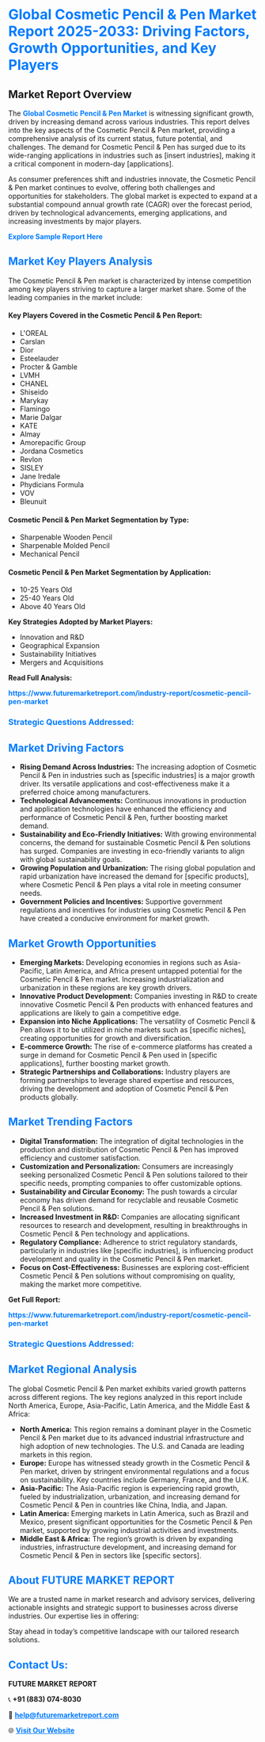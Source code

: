 <h1 style="color: #007BFF;">Global Cosmetic Pencil & Pen Market Report 2025-2033: Driving Factors, Growth Opportunities, and Key Players</h1>

<section id="overview">
<h2>Market Report Overview</h2>
<p>The <a href="https://www.futuremarketreport.com/industry-report/cosmetic-pencil-pen-market" style="color: #007BFF; text-decoration: none;"><strong>Global Cosmetic Pencil & Pen Market</strong></a> is witnessing significant growth, driven by increasing demand across various industries. This report delves into the key aspects of the Cosmetic Pencil & Pen market, providing a comprehensive analysis of its current status, future potential, and challenges. The demand for Cosmetic Pencil & Pen has surged due to its wide-ranging applications in industries such as [insert industries], making it a critical component in modern-day [applications].</p>
<p>As consumer preferences shift and industries innovate, the Cosmetic Pencil & Pen market continues to evolve, offering both challenges and opportunities for stakeholders. The global market is expected to expand at a substantial compound annual growth rate (CAGR) over the forecast period, driven by technological advancements, emerging applications, and increasing investments by major players.</p>
</section>

<section id="overview">
<p><a href="https://www.futuremarketreport.com/request-sample/reportId=90204" style="color: #007BFF; text-decoration: none;"><strong>Explore Sample Report Here</strong></a></p>
</section>

<section id="key-players">
<h2 style="color: #007BFF;">Market Key Players Analysis</h2>
<p>The Cosmetic Pencil & Pen market is characterized by intense competition among key players striving to capture a larger market share. Some of the leading companies in the market include:</p>
<h4>Key Players Covered in the Cosmetic Pencil & Pen Report:</h4>
<ul><li>L&#039;OREAL</li><li>Carslan</li><li>Dior</li><li>Esteelauder</li><li>Procter &amp; Gamble</li><li>LVMH</li><li>CHANEL</li><li>Shiseido</li><li>Marykay</li><li>Flamingo</li><li>Marie Dalgar</li><li>KATE</li><li>Almay</li><li>Amorepacific Group</li><li>Jordana Cosmetics</li><li>Revlon</li><li>SISLEY</li><li>Jane Iredale</li><li>Phydicians Formula</li><li>VOV</li><li>Bleunuit</li></ul>
<h4>Cosmetic Pencil & Pen Market Segmentation by Type:</h4>
<ul><li>Sharpenable Wooden Pencil</li><li>Sharpenable Molded Pencil</li><li>Mechanical Pencil</li></ul>

<h4>Cosmetic Pencil & Pen Market Segmentation by Application:</h4>
<ul><li>10-25 Years Old</li><li>25-40 Years Old</li><li>Above 40 Years Old</li></ul>
<p><strong>Key Strategies Adopted by Market Players:</strong></p>
<ul>
<li>Innovation and R&D</li>
<li>Geographical Expansion</li>
<li>Sustainability Initiatives</li>
<li>Mergers and Acquisitions</li>
</ul>
</section>

<section>
<p><strong>Read Full Analysis: </strong></p><a href="https://www.futuremarketreport.com/industry-report/cosmetic-pencil-pen-market" style="color: #007BFF; text-decoration: none;"><strong>https://www.futuremarketreport.com/industry-report/cosmetic-pencil-pen-market</strong></a>
<h3 style="color: #007BFF;">Strategic Questions Addressed:</h3>
</section>

<section id="driving-factors">
<h2 style="color: #007BFF;">Market Driving Factors</h2>
<ul>
<li><strong>Rising Demand Across Industries:</strong> The increasing adoption of Cosmetic Pencil & Pen in industries such as [specific industries] is a major growth driver. Its versatile applications and cost-effectiveness make it a preferred choice among manufacturers.</li>
<li><strong>Technological Advancements:</strong> Continuous innovations in production and application technologies have enhanced the efficiency and performance of Cosmetic Pencil & Pen, further boosting market demand.</li>
<li><strong>Sustainability and Eco-Friendly Initiatives:</strong> With growing environmental concerns, the demand for sustainable Cosmetic Pencil & Pen solutions has surged. Companies are investing in eco-friendly variants to align with global sustainability goals.</li>
<li><strong>Growing Population and Urbanization:</strong> The rising global population and rapid urbanization have increased the demand for [specific products], where Cosmetic Pencil & Pen plays a vital role in meeting consumer needs.</li>
<li><strong>Government Policies and Incentives:</strong> Supportive government regulations and incentives for industries using Cosmetic Pencil & Pen have created a conducive environment for market growth.</li>
</ul>
</section>

<section id="growth-opportunities">
<h2 style="color: #007BFF;">Market Growth Opportunities</h2>
<ul>
<li><strong>Emerging Markets:</strong> Developing economies in regions such as Asia-Pacific, Latin America, and Africa present untapped potential for the Cosmetic Pencil & Pen market. Increasing industrialization and urbanization in these regions are key growth drivers.</li>
<li><strong>Innovative Product Development:</strong> Companies investing in R&D to create innovative Cosmetic Pencil & Pen products with enhanced features and applications are likely to gain a competitive edge.</li>
<li><strong>Expansion into Niche Applications:</strong> The versatility of Cosmetic Pencil & Pen allows it to be utilized in niche markets such as [specific niches], creating opportunities for growth and diversification.</li>
<li><strong>E-commerce Growth:</strong> The rise of e-commerce platforms has created a surge in demand for Cosmetic Pencil & Pen used in [specific applications], further boosting market growth.</li>
<li><strong>Strategic Partnerships and Collaborations:</strong> Industry players are forming partnerships to leverage shared expertise and resources, driving the development and adoption of Cosmetic Pencil & Pen products globally.</li>
</ul>
</section>

<section id="trending-factors">
<h2 style="color: #007BFF;">Market Trending Factors</h2>
<ul>
<li><strong>Digital Transformation:</strong> The integration of digital technologies in the production and distribution of Cosmetic Pencil & Pen has improved efficiency and customer satisfaction.</li>
<li><strong>Customization and Personalization:</strong> Consumers are increasingly seeking personalized Cosmetic Pencil & Pen solutions tailored to their specific needs, prompting companies to offer customizable options.</li>
<li><strong>Sustainability and Circular Economy:</strong> The push towards a circular economy has driven demand for recyclable and reusable Cosmetic Pencil & Pen solutions.</li>
<li><strong>Increased Investment in R&D:</strong> Companies are allocating significant resources to research and development, resulting in breakthroughs in Cosmetic Pencil & Pen technology and applications.</li>
<li><strong>Regulatory Compliance:</strong> Adherence to strict regulatory standards, particularly in industries like [specific industries], is influencing product development and quality in the Cosmetic Pencil & Pen market.</li>
<li><strong>Focus on Cost-Effectiveness:</strong> Businesses are exploring cost-efficient Cosmetic Pencil & Pen solutions without compromising on quality, making the market more competitive.</li>
</ul>
</section>

<section>
<p><strong>Get Full Report: </strong></p><a href="https://www.futuremarketreport.com/industry-report/cosmetic-pencil-pen-market" style="color: #007BFF; text-decoration: none;"><strong>https://www.futuremarketreport.com/industry-report/cosmetic-pencil-pen-market</strong></a>
<h3 style="color: #007BFF;">Strategic Questions Addressed:</h3>
</section>


<section id="regional-analysis">
<h2 style="color: #007BFF;">Market Regional Analysis</h2>
<p>The global Cosmetic Pencil & Pen market exhibits varied growth patterns across different regions. The key regions analyzed in this report include North America, Europe, Asia-Pacific, Latin America, and the Middle East & Africa:</p>
<ul>
<li><strong>North America:</strong> This region remains a dominant player in the Cosmetic Pencil & Pen market due to its advanced industrial infrastructure and high adoption of new technologies. The U.S. and Canada are leading markets in this region.</li>
<li><strong>Europe:</strong> Europe has witnessed steady growth in the Cosmetic Pencil & Pen market, driven by stringent environmental regulations and a focus on sustainability. Key countries include Germany, France, and the U.K.</li>
<li><strong>Asia-Pacific:</strong> The Asia-Pacific region is experiencing rapid growth, fueled by industrialization, urbanization, and increasing demand for Cosmetic Pencil & Pen in countries like China, India, and Japan.</li>
<li><strong>Latin America:</strong> Emerging markets in Latin America, such as Brazil and Mexico, present significant opportunities for the Cosmetic Pencil & Pen market, supported by growing industrial activities and investments.</li>
<li><strong>Middle East & Africa:</strong> The region’s growth is driven by expanding industries, infrastructure development, and increasing demand for Cosmetic Pencil & Pen in sectors like [specific sectors].</li>
</ul>
</section>

<footer>
<h2 style="color: #007BFF;">About FUTURE MARKET REPORT</h2>
<p>We are a trusted name in market research and advisory services, delivering actionable insights and strategic support to businesses across diverse industries. Our expertise lies in offering:</p>

<p>Stay ahead in today’s competitive landscape with our tailored research solutions.</p>

<h2 style="color: #007BFF;">Contact Us:</h2>
<p><strong>FUTURE MARKET REPORT</strong></p>
<p>📞 <strong>+91 (883) 074-8030</strong></p>
<p>📧 <strong><a href="mailto:help@futuremarketreport.com" style="color: #007BFF;">help@futuremarketreport.com</a></strong></p>
<p>🌐 <strong><a href="https://www.futuremarketreport.com/" style="color: #007BFF;">Visit Our Website</a></strong></p>
</footer>